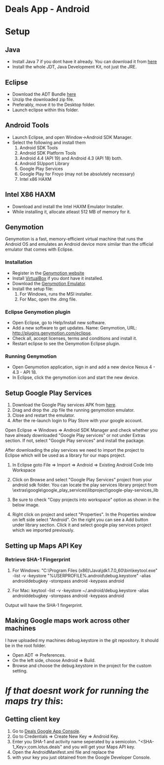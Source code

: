 Deals App - Android
=========

# Setup

## Java

* Install Java 7 if you dont have it already. You can download it from [here](http://www.oracle.com/technetwork/java/javase/downloads/jdk7-downloads-1880260.html)
* Install the whole JDT, Java Development Kit, not just the JRE.

## Eclipse

* Download the ADT Bundle [here](http://developer.android.com/sdk/index.html)
* Unzip the downloaded zip file.
* Preferably, move it to the Desktop folder.
* Launch eclipse within this folder.

## Android Tools

* Launch Eclipse, and open Window->Android SDK Manager.
* Select the following and install them
  1. Android SDK Tools
  2. Android SDK Platform Tools
  3. Android 4.4 (API 19) and Android 4.3 (API 18) both.
  4. Android SUpport Library
  5. Google Play Services
  6. Google Play for Froyo (may not be absolutely necessary)
  7. Intel x86 HAXM
  
## Intel X86 HAXM

* Download and install the Intel HAXM Emulator Installer.
* While installing it, allocate atleast 512 MB of memory for it.

## Genymotion

Genymotion is a fast, memory-efficient virtual machine that runs the Android OS and emulates an Android device more similar than the official emulator that comes with Eclipse.

### Installation
* Register in the [Genymotion website](https://cloud.genymotion.com/page/customer/login/?next=/)
* Install [VirtualBox](https://www.virtualbox.org/wiki/Downloads) if you dont have it installed.
* Download the [Genymotion Emulator](https://cloud.genymotion.com/page/launchpad/download/).
* Install the setup file:
  1. For Windows, runs the MSI installer.
  2. For Mac, open the .dmg file.
  
### Eclipse Genymotion plugin
* Open Eclipse, go to Help/Install new software.
* Add a new software to get updates. Name: Genymotion, URL: http://plugins.genymotion.com/eclipse.
* Check all, accept licenses, terms and conditions and install it.
* Restart eclipse to see the Genymotion Eclipse plugin.

### Running Genymotion
* Open Genymotion application, sign in and add a new device Nexus 4 - 4.3 - API 18.
* In Eclipse, click the genymotion icon and start the new device.

## Setup Google Play Services

1. Download the Google Play services APK from [here](https://goo.im/gapps/gapps-jb-20130813-signed.zip/).
2. Drag and drop the .zip file the running genymotion emulator.
3. Close and restart the emulator.
4. After the re-launch login to Play Store with your google account.

Open Eclipse => Windows => Android SDK Manager and check whether you have already downloaded "Google Play services" or not under Extras section. If not, select "Google Play services" and install the package.

After downloading the play services we need to import the project to Eclipse which will be used as a library for our maps project.

1. In Eclipse goto File ⇒ Import ⇒ Android ⇒ Existing Android Code Into Workspace

2. Click on Browse and select "Google Play Services" project from your android sdk folder. You can locate the play services library project from <your-android-sdk-path>\extras\google\google_play_services\libproject\google-play-services_lib

3. Be sure to check "Copy projects into workspace" option as shown in the below image.
4. Right click on project and select "Properties". In the Properties window on left side select "Android". On the right you can see a Add button under library section. Click it and select google play services project which we imported previously.

## Setting up Maps API Key

### Retrieve SHA-1 Fingerprint

1. For Windows:
  "C:\Program Files (x86)\Java\jdk1.7.0_60\bin\keytool.exe" -list -v -keystore "%USERPROFILE%\.android\debug.keystore" -alias androiddebugkey -storepass android -keypass android

2. For Mac:
  keytool -list -v -keystore ~/.android/debug.keystore -alias androiddebugkey -storepass android -keypass android

Output will have the SHA-1 fingerprint.

## Making Google maps work across other machines

I have uploaded my machines debug.keystore in the git repository. It should be in the root folder.

* Open ADT => Preferences.
* On the left side, choose Android => Build.
* Browse and choose the debug.keystore in the project for the custom setting.

# _If that doesnt work for running the maps try this_:
## Getting client key
1. Go to [Deals Google App Console](https://console.developers.google.com/project/apps~locus-deals-1/apiui/api).
2. Go to Credentials => Create New Key => Android Key.
3. Enter you SHA-1 and activity name seperated by a semicolon. "<SHA-1_Key>;com.lotus.deals" and you will get your Maps API key.
4. Open the AndroidManifest.xml file and replace the 
5. <meta-data
     android:name="com.google.android.maps.v2.API_KEY"
     android:value="YOUR-KEY-HERE" /> with your key you just obtained from the Google Developer Console.

